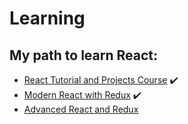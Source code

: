 # Learning

## My path to learn React:

* [React Tutorial and Projects Course](https://www.udemy.com/course/react-tutorial-and-projects-course/)  ✔️
* [Modern React with Redux](https://www.udemy.com/course/react-redux/) ✔️
* [Advanced React and Redux](https://www.udemy.com/course/react-redux-tutorial/)

